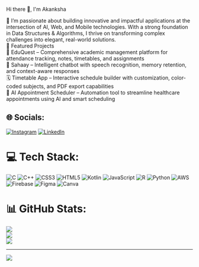 Hi there 👋, I'm Akanksha<br>

🚀 I’m passionate about building innovative and impactful applications at the intersection of AI, Web, and Mobile technologies. With a strong foundation in Data Structures & Algorithms, I thrive on transforming complex challenges into elegant, real-world solutions.<br>
🌟 Featured Projects<br>
 📱 EduQuest – Comprehensive academic management platform for attendance tracking, notes, timetables, and assignments<br>
 🤖 Sahaay – Intelligent chatbot with speech recognition, memory retention, and context-aware responses<br>
 🗓️ Timetable App – Interactive schedule builder with customization, color-coded subjects, and PDF export capabilities<br>
 🏥 AI Appointment Scheduler – Automation tool to streamline healthcare appointments using AI and smart scheduling<br>

## 🌐 Socials:
[![Instagram](https://img.shields.io/badge/Instagram-%23E4405F.svg?logo=Instagram&logoColor=white)](https://instagram.com/akanksha_m97) [![LinkedIn](https://img.shields.io/badge/LinkedIn-%230077B5.svg?logo=linkedin&logoColor=white)](https://linkedin.com/in/akanksha-maurya-8760a6337) 

# 💻 Tech Stack:
![C](https://img.shields.io/badge/c-%2300599C.svg?style=for-the-badge&logo=c&logoColor=white) ![C++](https://img.shields.io/badge/c++-%2300599C.svg?style=for-the-badge&logo=c%2B%2B&logoColor=white) ![CSS3](https://img.shields.io/badge/css3-%231572B6.svg?style=for-the-badge&logo=css3&logoColor=white) ![HTML5](https://img.shields.io/badge/html5-%23E34F26.svg?style=for-the-badge&logo=html5&logoColor=white) ![Kotlin](https://img.shields.io/badge/kotlin-%237F52FF.svg?style=for-the-badge&logo=kotlin&logoColor=white) ![JavaScript](https://img.shields.io/badge/javascript-%23323330.svg?style=for-the-badge&logo=javascript&logoColor=%23F7DF1E) ![R](https://img.shields.io/badge/r-%23276DC3.svg?style=for-the-badge&logo=r&logoColor=white) ![Python](https://img.shields.io/badge/python-3670A0?style=for-the-badge&logo=python&logoColor=ffdd54) ![AWS](https://img.shields.io/badge/AWS-%23FF9900.svg?style=for-the-badge&logo=amazon-aws&logoColor=white) ![Firebase](https://img.shields.io/badge/firebase-a08021?style=for-the-badge&logo=firebase&logoColor=ffcd34) ![Figma](https://img.shields.io/badge/figma-%23F24E1E.svg?style=for-the-badge&logo=figma&logoColor=white) ![Canva](https://img.shields.io/badge/Canva-%2300C4CC.svg?style=for-the-badge&logo=Canva&logoColor=white)
# 📊 GitHub Stats:
![](https://github-readme-stats.vercel.app/api?username=akanksha-m97&theme=merko&hide_border=false&include_all_commits=false&count_private=false)<br/>
![](https://nirzak-streak-stats.vercel.app/?user=akanksha-m97&theme=merko&hide_border=false)<br/>
![](https://github-readme-stats.vercel.app/api/top-langs/?username=akanksha-m97&theme=merko&hide_border=false&include_all_commits=false&count_private=false&layout=compact)

---
[![](https://visitcount.itsvg.in/api?id=akanksha-m97&icon=0&color=0)](https://visitcount.itsvg.in)

<!-- Proudly created with GPRM ( https://gprm.itsvg.in ) -->
